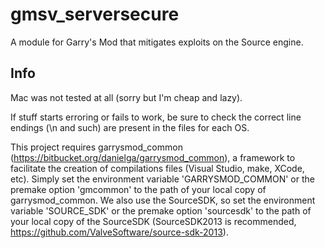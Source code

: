 gmsv_serversecure
=================

A module for Garry's Mod that mitigates exploits on the Source engine.

Info
-------

Mac was not tested at all (sorry but I'm cheap and lazy).

If stuff starts erroring or fails to work, be sure to check the correct line endings (\n and such) are present in the files for each OS.

This project requires garrysmod_common (https://bitbucket.org/danielga/garrysmod_common), a framework to facilitate the creation of compilations files (Visual Studio, make, XCode, etc). Simply set the environment variable 'GARRYSMOD_COMMON' or the premake option 'gmcommon' to the path of your local copy of garrysmod_common. We also use the SourceSDK, so set the environment variable 'SOURCE_SDK' or the premake option 'sourcesdk' to the path of your local copy of the SourceSDK (SourceSDK2013 is recommended, https://github.com/ValveSoftware/source-sdk-2013).